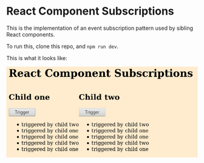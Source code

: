 # React Component Subscriptions

This is the implementation of an event subscription pattern used by sibling React components.

To run this, clone this repo, and `npm run dev`.

This is what it looks like:

![](screenshot.png)
